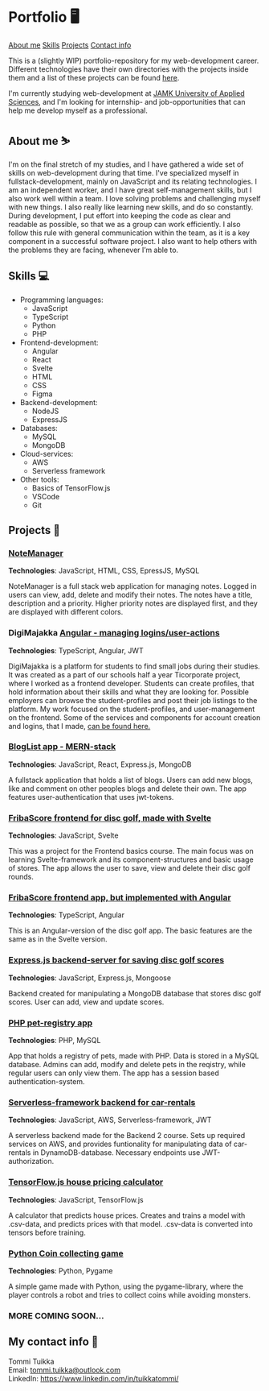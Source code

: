 # Portfolio 🖥️

[About me](#about-me-%EF%B8%8F)
[Skills](#skills-)
[Projects](#projects-)
[Contact info](#my-contact-info-)

This is a (slightly WIP) portfolio-repository for my web-development career. Different technologies have their own directories with the projects inside them and a list of these projects can be found [here](#projects-).

I'm currently studying web-development at [JAMK University of Applied Sciences](https://www.jamk.fi/en), and I'm looking for internship- and job-opportunities that can help me develop myself as a professional.

## About me ⛷️

I'm on the final stretch of my studies, and I have gathered a wide set of skills on web-development during that time. I've specialized myself in fullstack-development, mainly on JavaScript and its relating technologies. I am an independent worker, and I have great self-management skills, but I also work well within a team. I love solving problems and challenging myself with new things. I also really like learning new skills, and do so constantly. During development, I put effort into keeping the code as clear and readable as possible, so that we as a group can work efficiently. I also follow this rule with general communication within the team, as it is a key component in a successful software project. I also want to help others with the problems they are facing, whenever I’m able to.

## Skills 💻

- Programming languages:
  - JavaScript
  - TypeScript
  - Python
  - PHP
- Frontend-development:
  - Angular
  - React
  - Svelte
  - HTML
  - CSS
  - Figma
- Backend-development:
  - NodeJS
  - ExpressJS
- Databases:
  - MySQL
  - MongoDB
- Cloud-services:
  - AWS
  - Serverless framework
- Other tools:
  - Basics of TensorFlow.js
  - VSCode
  - Git

## Projects 🔧

### [NoteManager](https://github.com/TuikkaTommi/NoteManager)

**Technologies**: JavaScript, HTML, CSS, EpressJS, MySQL

NoteManager is a full stack web application for managing notes. Logged in users can view, add, delete and modify their notes. The notes have a title, description and a priority. Higher priority notes are displayed first, and they are displayed with different colors.

### DigiMajakka [Angular - managing logins/user-actions](https://github.com/TuikkaTommi/portfolio/tree/main/Angular/logins)

**Technologies**: TypeScript, Angular, JWT

DigiMajakka is a platform for students to find small jobs during their studies. It was created as a part of our schools half a year Ticorporate project, where I worked as a frontend developer. Students can create profiles, that hold information about their skills and what they are looking for. Possible employers can browse the student-profiles and post their job listings to the platform. My work focused on the student-profiles, and user-management on the frontend. Some of the services and components for account creation and logins, that I made, [can be found here.](https://github.com/TuikkaTommi/portfolio/tree/main/Angular/logins)

### [BlogList app - MERN-stack](https://github.com/TuikkaTommi/portfolio/tree/main/React)

**Technologies**: JavaScript, React, Express.js, MongoDB

A fullstack application that holds a list of blogs. Users can add new blogs, like and comment on other peoples blogs and delete their own. The app features user-authentication that uses jwt-tokens.

### [FribaScore frontend for disc golf, made with Svelte](https://github.com/TuikkaTommi/portfolio/tree/main/Svelte/fribascore)

**Technologies**: JavaScript, Svelte

This was a project for the Frontend basics course. The main focus was on learning Svelte-framework and its component-structures and basic usage of stores. The app allows the user to save, view and delete their disc golf rounds.

### [FribaScore frontend app, but implemented with Angular](https://github.com/TuikkaTommi/portfolio/tree/main/Angular/fribascore)

**Technologies**: TypeScript, Angular

This is an Angular-version of the disc golf app. The basic features are the same as in the Svelte version.

### [Express.js backend-server for saving disc golf scores](https://github.com/TuikkaTommi/portfolio/tree/main/Express/playerscorebackend)

**Technologies**: JavaScript, Express.js, Mongoose

Backend created for manipulating a MongoDB database that stores disc golf scores. User can add, view and update scores.

### [PHP pet-registry app](https://github.com/TuikkaTommi/portfolio/tree/main/PHP/lemmikkirekisteri)

**Technologies**: PHP, MySQL

App that holds a registry of pets, made with PHP. Data is stored in a MySQL database. Admins can add, modify and delete pets in the reqistry, while regular users can only view them. The app has a session based authentication-system. 

### [Serverless-framework backend for car-rentals](https://github.com/TuikkaTommi/portfolio/tree/main/Serverless-AWS/car-rental-backend)

**Technologies**: JavaScript, AWS, Serverless-framework, JWT

A serverless backend made for the Backend 2 course. Sets up required services on AWS, and provides funtionality for manipulating data of car-rentals in DynamoDB-database. Necessary endpoints use JWT-authorization.

### [TensorFlow.js house pricing calculator](https://github.com/TuikkaTommi/portfolio/tree/main/TensorFlow.js/house_pricing_calculator)

**Technologies**: JavaScript, TensorFlow.js

A calculator that predicts house prices. Creates and trains a model with .csv-data, and predicts prices with that model. .csv-data is converted into tensors before training.

### [Python Coin collecting game](https://github.com/TuikkaTommi/portfolio/tree/main/Python/RoboGame)

**Technologies**: Python, Pygame

A simple game made with Python, using the pygame-library, where the player controls a robot and tries to collect coins while avoiding monsters. 

### MORE COMING SOON...

## My contact info 📱

Tommi Tuikka <br>
Email: tommi.tuikka@outlook.com <br>
LinkedIn: https://www.linkedin.com/in/tuikkatommi/
